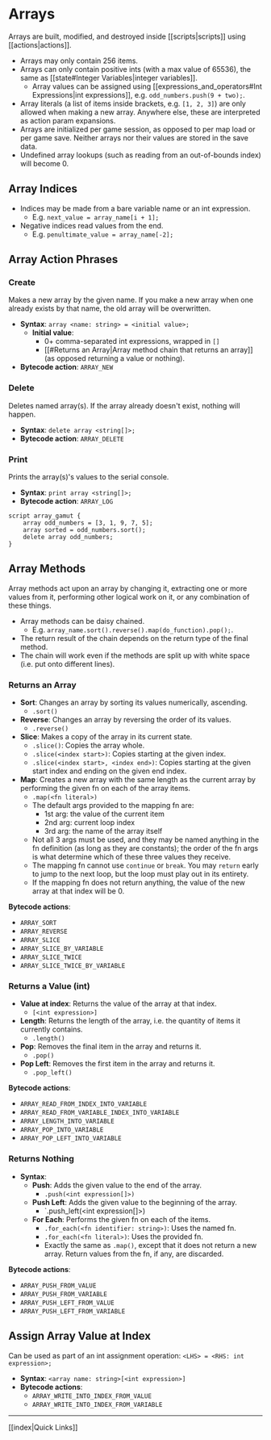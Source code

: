 # Arrays

Arrays are built, modified, and destroyed inside [[scripts|scripts]] using [[actions|actions]].

- Arrays may only contain 256 items.
- Arrays can only contain positive ints (with a max value of 65536), the same as [[state#Integer Variables|integer variables]].
    - Array values can be assigned using [[expressions_and_operators#Int Expressions|int expressions]], e.g. `odd_numbers.push(9 + two);`.
- Array literals (a list of items inside brackets, e.g. `[1, 2, 3]`) are only allowed when making a new array. Anywhere else, these are interpreted as action param expansions.
- Arrays are initialized per game session, as opposed to per map load or per game save. Neither arrays nor their values are stored in the save data.
- Undefined array lookups (such as reading from an out-of-bounds index) will become 0.

## Array Indices

- Indices may be made from a bare variable name or an int expression.
	- E.g. `next_value = array_name[i + 1];`
- Negative indices read values from the end.
	- E.g. `penultimate_value = array_name[-2];`

## Array Action Phrases

### Create

Makes a new array by the given name. If you make a new array when one already exists by that name, the old array will be overwritten.

- **Syntax**: `array <name: string> = <initial value>;`
	- **Initial value**:
		- 0+ comma-separated int expressions, wrapped in `[]`
		- [[#Returns an Array|Array method chain that returns an array]] (as opposed returning a value or nothing).
- **Bytecode action**: `ARRAY_NEW`

### Delete

Deletes named array(s). If the array already doesn't exist, nothing will happen.

- **Syntax**: `delete array <string[]>;`
- **Bytecode action**: `ARRAY_DELETE`

### Print

Prints the array(s)'s values to the serial console.

- **Syntax**: `print array <string[]>;`
- **Bytecode action**: `ARRAY_LOG`

```mgs
script array_gamut {
	array odd_numbers = [3, 1, 9, 7, 5];
	array sorted = odd_numbers.sort();
	delete array odd_numbers;
}
```

## Array Methods

Array methods act upon an array by changing it, extracting one or more values from it, performing other logical work on it, or any combination of these things.

- Array methods can be daisy chained.
	- E.g. `array_name.sort().reverse().map(do_function).pop();`.
- The return result of the chain depends on the return type of the final method.
- The chain will work even if the methods are split up with white space (i.e. put onto different lines).

### Returns an Array

- **Sort**: Changes an array by sorting its values numerically, ascending.
	- `.sort()`
- **Reverse**: Changes an array by reversing the order of its values.
	- `.reverse()`
- **Slice**: Makes a copy of the array in its current state.
	-  `.slice()`: Copies the array whole.
    -  `.slice(<index start>)`: Copies starting at the given index.
    -  `.slice(<index start>, <index end>)`: Copies starting at the given start index and ending on the given end index.
- **Map**: Creates a new array with the same length as the current array by performing the given fn on each of the array items.
	- `.map(<fn literal>)`
    - The default args provided to the mapping fn are:
	    - 1st arg: the value of the current item
		- 2nd arg: current loop index
		- 3rd arg: the name of the array itself
	- Not all 3 args must be used, and they may be named anything in the fn definition (as long as they are constants); the order of the fn args is what determine which of these three values they receive.
    - The mapping fn cannot use `continue` or `break`. You may `return` early to jump to the next loop, but the loop must play out in its entirety.
    - If the mapping fn does not return anything, the value of the new array at that index will be 0.

**Bytecode actions**:

- `ARRAY_SORT`
- `ARRAY_REVERSE`
- `ARRAY_SLICE`
- `ARRAY_SLICE_BY_VARIABLE`
- `ARRAY_SLICE_TWICE`
- `ARRAY_SLICE_TWICE_BY_VARIABLE`

### Returns a Value (int)

- **Value at index**: Returns the value of the array at that index.
	- `[<int expression>]`
- **Length**: Returns the length of the array, i.e. the quantity of items it currently contains.
	- `.length()`
- **Pop**: Removes the final item in the array and returns it.
	- `.pop()`
- **Pop Left**: Removes the first item in the array and returns it.
	- `.pop_left()`

**Bytecode actions**:

- `ARRAY_READ_FROM_INDEX_INTO_VARIABLE`
- `ARRAY_READ_FROM_VARIABLE_INDEX_INTO_VARIABLE`
- `ARRAY_LENGTH_INTO_VARIABLE`
- `ARRAY_POP_INTO_VARIABLE`
- `ARRAY_POP_LEFT_INTO_VARIABLE`

### Returns Nothing

- **Syntax**:
	- **Push**: Adds the given value to the end of the array.
		- `.push(<int expression[]>)`
	- **Push Left**: Adds the given value to the beginning of the array.
		- `.push_left(<int expression[]>)
	- **For Each**: Performs the given fn on each of the items.
		- `.for_each(<fn identifier: string>)`: Uses the named fn.
		- `.for_each(<fn literal>)`: Uses the provided fn.
	    - Exactly the same as `.map()`, except that it does not return a new array. Return values from the fn, if any, are discarded.

**Bytecode actions**:

- `ARRAY_PUSH_FROM_VALUE`
- `ARRAY_PUSH_FROM_VARIABLE`
- `ARRAY_PUSH_LEFT_FROM_VALUE`
- `ARRAY_PUSH_LEFT_FROM_VARIABLE`

## Assign Array Value at Index

Can be used as part of an int assignment operation: `<LHS> = <RHS: int expression>;`

- **Syntax**: `<array name: string>[<int expression>]`
-  **Bytecode actions**:
	- `ARRAY_WRITE_INTO_INDEX_FROM_VALUE`
	- `ARRAY_WRITE_INTO_INDEX_FROM_VARIABLE`

---

[[index|Quick Links]]
